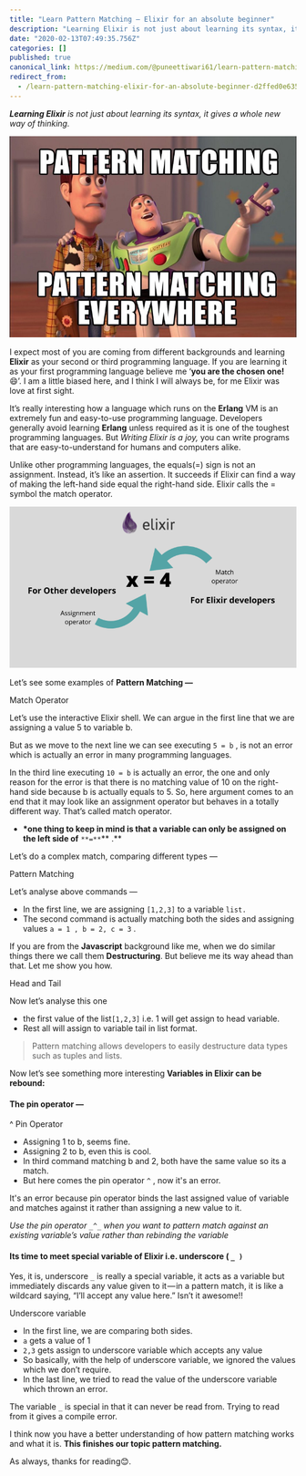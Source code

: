 ```yaml
---
title: "Learn Pattern Matching — Elixir for an absolute beginner"
description: "Learning Elixir is not just about learning its syntax, it gives a whole new way of thinking."
date: "2020-02-13T07:49:35.756Z"
categories: []
published: true
canonical_link: https://medium.com/@puneettiwari61/learn-pattern-matching-elixir-for-an-absolute-beginner-d2ffed0e6352
redirect_from:
  - /learn-pattern-matching-elixir-for-an-absolute-beginner-d2ffed0e6352
---
```


**_Learning Elixir_** _is not just about learning its syntax, it gives a whole new way of thinking._

![Elixir](./asset-1.jpeg)

I expect most of you are coming from different backgrounds and learning **Elixir** as your second or third programming language. If you are learning it as your first programming language believe me ‘**you are the chosen one!** 😄’. I am a little biased here, and I think I will always be, for me Elixir was love at first sight.

It’s really interesting how a language which runs on the **Erlang** VM is an extremely fun and easy-to-use programming language. Developers generally avoid learning **Erlang** unless required  as it is one of the toughest programming languages. But _Writing Elixir is a joy,_ you can write programs that are easy-to-understand for humans and computers alike.

Unlike other programming languages, the equals(=) sign is not an assignment. Instead, it’s like an assertion. It succeeds if Elixir can find a way of making the left-hand side equal the right-hand side. Elixir calls the = symbol the match operator.

![Pattern Matching](./asset-2.png)

Let’s see some examples of **Pattern Matching —**

Match Operator

Let’s use the interactive Elixir shell. We can argue in the first line that we are assigning a value 5 to variable b.

But as we move to the next line we can see executing `5 = b` , is not an error which is actually an error in many programming languages.

In the third line executing `10 = b` is actually an error, the one and only reason for the error is that there is no matching value of 10 on the right-hand side because b is actually equals to 5. So, here argument comes to an end that it may look like an assignment operator but behaves in a totally different way. That’s called match operator.

-   **\*one thing to keep in mind is that a variable can only be assigned on the left side of** `**=**`** .**

Let’s do a complex match, comparing different types —

Pattern Matching

Let’s analyse above commands —

-   In the first line, we are assigning `[1,2,3]` to a variable `list.`
-   The second command is actually matching both the sides and assigning values `a = 1 , b = 2, c = 3` .

If you are from the **Javascript** background like me, when we do similar things there we call them **Destructuring**. But believe me its way ahead than that. Let me show you how.

Head and Tail

Now let’s analyse this one

-   the first value of the list`[1,2,3]` i.e. 1 will get assign to head variable.
-   Rest all will assign to variable tail in list format.

> Pattern matching allows developers to easily destructure data types such as tuples and lists.

Now let’s see something more interesting **Variables in Elixir can be rebound:**

#### The pin operator —

^ Pin Operator

-   Assigning 1 to b, seems fine.
-   Assigning 2 to b, even this is cool.
-   In third command matching b and 2, both have the same value so its a match.
-   But here comes the pin operator `^` , now it's an error.

It's an error because pin operator binds the last assigned value of variable and matches against it rather than assigning a new value to it.

_Use the pin operator_ `_^_` _when you want to pattern match against an existing variable’s value rather than rebinding the variable_

#### Its time to meet special variable of Elixir i.e. underscore ( `_ )`

Yes, it is, underscore `_` is really a special variable, it acts as a variable but immediately discards any value given to it — in a pattern match, it is like a wildcard saying, “I’ll accept any value here.” Isn’t it awesome!!

Underscore variable

-   In the first line, we are comparing both sides.
-   `a` gets a value of 1
-   `2,3` gets assign to underscore variable which accepts any value
-   So basically, with the help of underscore variable, we ignored the values which we don’t require.
-   In the last line, we tried to read the value of the underscore variable which thrown an error.

The variable `_` is special in that it can never be read from. Trying to read from it gives a compile error.

I think now you have a better understanding of how pattern matching works and what it is. **This finishes our topic pattern matching.**

As always, thanks for reading😊.
